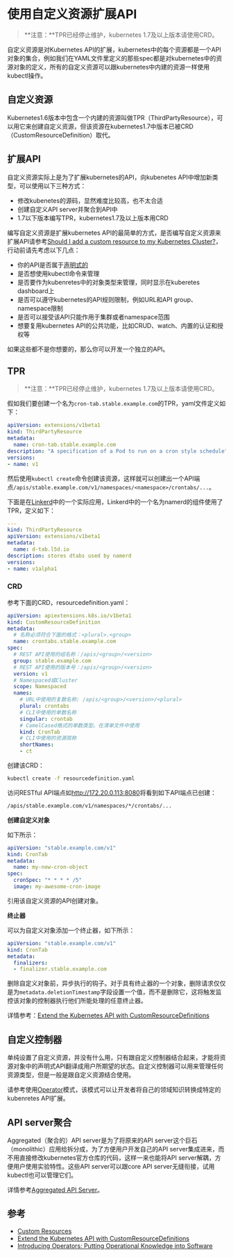 # 使用自定义资源扩展API

> **注意：**TPR已经停止维护，kubernetes 1.7及以上版本请使用CRD。

自定义资源是对Kubernetes API的扩展，kubernetes中的每个资源都是一个API对象的集合，例如我们在YAML文件里定义的那些spec都是对kubernetes中的资源对象的定义，所有的自定义资源可以跟kubernetes中内建的资源一样使用kubectl操作。

## 自定义资源

Kubernetes1.6版本中包含一个内建的资源叫做TPR（ThirdPartyResource），可以用它来创建自定义资源，但该资源在kubernetes1.7中版本已被CRD（CustomResourceDefinition）取代。

## 扩展API

自定义资源实际上是为了扩展kubernetes的API，向kubenetes API中增加新类型，可以使用以下三种方式：

- 修改kubenetes的源码，显然难度比较高，也不太合适
- 创建自定义API server并聚合到API中
- 1.7以下版本编写TPR，kubernetes1.7及以上版本用CRD

编写自定义资源是扩展kubernetes API的最简单的方式，是否编写自定义资源来扩展API请参考[Should I add a custom resource to my Kubernetes Cluster?](https://kubernetes.io/docs/concepts/api-extension/custom-resources/)，行动前请先考虑以下几点：

- 你的API是否属于[声明式的](https://kubernetes.io/docs/concepts/api-extension/custom-resources/#declarative-apis)
- 是否想使用kubectl命令来管理
- 是否要作为kubenretes中的对象类型来管理，同时显示在kuberetes dashboard上
- 是否可以遵守kubernetes的API规则限制，例如URL和API group、namespace限制
- 是否可以接受该API只能作用于集群或者namespace范围
- 想要复用kubernetes API的公共功能，比如CRUD、watch、内置的认证和授权等

如果这些都不是你想要的，那么你可以开发一个独立的API。

## TPR

> **注意：**TPR已经停止维护，kubernetes 1.7及以上版本请使用CRD。

假如我们要创建一个名为`cron-tab.stable.example.com`的TPR，yaml文件定义如下：

```yaml
apiVersion: extensions/v1beta1
kind: ThirdPartyResource
metadata:
  name: cron-tab.stable.example.com
description: "A specification of a Pod to run on a cron style schedule"
versions:
- name: v1
```

然后使用`kubectl create`命令创建该资源，这样就可以创建出一个API端点`/apis/stable.example.com/v1/namespaces/<namespace>/crontabs/...`。

下面是在[Linkerd](https://linkerd.io)中的一个实际应用，Linkerd中的一个名为namerd的组件使用了TPR，定义如下：
```yaml
---
kind: ThirdPartyResource
apiVersion: extensions/v1beta1
metadata:
  name: d-tab.l5d.io
description: stores dtabs used by namerd
versions:
- name: v1alpha1
```

### CRD

参考下面的CRD，resourcedefinition.yaml：

```yaml
apiVersion: apiextensions.k8s.io/v1beta1
kind: CustomResourceDefinition
metadata:
  # 名称必须符合下面的格式：<plural>.<group>
  name: crontabs.stable.example.com
spec:
  # REST API使用的组名称：/apis/<group>/<version>
  group: stable.example.com
  # REST API使用的版本号：/apis/<group>/<version>
  version: v1
  # Namespaced或Cluster
  scope: Namespaced
  names:
    # URL中使用的复数名称: /apis/<group>/<version>/<plural>
    plural: crontabs
    # CLI中使用的单数名称
    singular: crontab
    # CamelCased格式的单数类型。在清单文件中使用
    kind: CronTab
    # CLI中使用的资源简称
    shortNames:
    - ct
```

创建该CRD：

```bash
kubectl create -f resourcedefinition.yaml
```

访问RESTful API端点如<http://172.20.0.113:8080>将看到如下API端点已创建：

```bash
/apis/stable.example.com/v1/namespaces/*/crontabs/...
```

**创建自定义对象**

如下所示：

```yaml
apiVersion: "stable.example.com/v1"
kind: CronTab
metadata:
  name: my-new-cron-object
spec:
  cronSpec: "* * * * /5"
  image: my-awesome-cron-image
```

引用该自定义资源的API创建对象。

**终止器**

可以为自定义对象添加一个终止器，如下所示：

```yaml
apiVersion: "stable.example.com/v1"
kind: CronTab
metadata:
  finalizers:
  - finalizer.stable.example.com
```

删除自定义对象前，异步执行的钩子。对于具有终止器的一个对象，删除请求仅仅是为`metadata.deletionTimestamp`字段设置一个值，而不是删除它，这将触发监控该对象的控制器执行他们所能处理的任意终止器。

详情参考：[Extend the Kubernetes API with CustomResourceDefinitions](https://kubernetes.io/docs/tasks/access-kubernetes-api/extend-api-custom-resource-definitions/)

## 自定义控制器

单纯设置了自定义资源，并没有什么用，只有跟自定义控制器结合起来，才能将资源对象中的声明式API翻译成用户所期望的状态。自定义控制器可以用来管理任何资源类型，但是一般是跟自定义资源结合使用。

请参考使用[Operator](https://coreos.com/blog/introducing-operators.html)模式，该模式可以让开发者将自己的领域知识转换成特定的kubenretes API扩展。

## API server聚合

Aggregated（聚合的）API  server是为了将原来的API server这个巨石（monolithic）应用给拆分成，为了方便用户开发自己的API server集成进来，而不用直接修改kubernetes官方仓库的代码，这样一来也能将API server解耦，方便用户使用实验特性。这些API server可以跟core API server无缝衔接，试用kubectl也可以管理它们。

详情参考[Aggregated API Server](aggregated-api-server.md)。

## 参考

- [Custom Resources](https://kubernetes.io/docs/concepts/api-extension/custom-resources/)
- [Extend the Kubernetes API with CustomResourceDefinitions](https://kubernetes.io/docs/tasks/access-kubernetes-api/extend-api-custom-resource-definitions/)
- [Introducing Operators: Putting Operational Knowledge into Software](https://coreos.com/blog/introducing-operators.html)